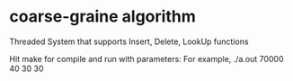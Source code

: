 # coarse-graine algorithm
Threaded System that supports Insert, Delete, LookUp functions

Hit make for compile and run with parameters: <Range of keys> <Insert percentage> <Delete percentage> <Look Up percentage>
  For example, ./a.out 70000 40 30 30
  
